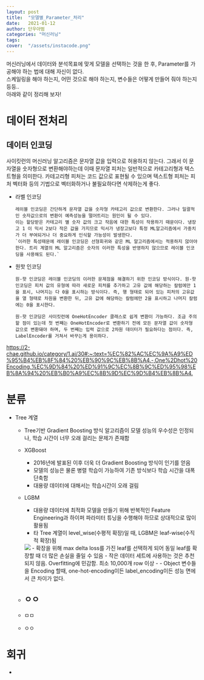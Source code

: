 ```yaml
---
layout: post
title:  "모델별_Parameter_처리"
date:   2021-01-12
author: 단우아범
categories: "머신러닝"
tags:	
cover:  "/assets/instacode.png"
---
```



머신러닝에서 데이터와 분석목표에 맞게 모델을 선택하는 것을 한 후, Parameter를 가공해야 하는 법에 대해 자신이 없다.  
스케일링을 해야 하는지, 어떤 것으로 해야 하는지, 변수들은 어떻게 만들어 줘야 하는지 등등..  
아래와 같이 정리해 보자!  

# 데이터 전처리  
## 데이터 인코딩  
사이킷런의 머신러닝 알고리즘은 문자열 값을 입력으로 허용하지 않는다. 그래서 이 문자열을 숫자형으로 변환해야하는데 이때 문자열 피처는 일반적으로 카테고리형과 텍스트형을 의미한다. 카테고리형 피처는 코드 값으로 표현될 수 있으며 텍스트형 피처는 피처 벡터화 등의 기법으로 벡터화하거나 불필요하다면 삭제하는게 좋다.  
  - 라벨 인코딩  
    ```
    레이블 인코딩은 간단하게 문자열 값을 숫자형 카테고리 값으로 변환한다. 그러나 일괄적인 숫자값으로의 변환이 예측성능을 떨어트리는 원인이 될 수 있다. 
    이는 할당받은 카테고리 별 숫자 값의 크고 작음에 대한 특성이 작용하기 때문이다. 냉장고 1 이 믹서 2보다 작은 값을 가지므로 믹서가 냉장고보다 특정 ML알고리즘에서 가중치가 더 부여되거나 더 중요하게 인식할 가능성이 발생한다. 
    `이러한 특성때문에 레이블 인코딩은 선형회귀와 같은 ML 알고리즘에서는 적용하지 않아야한다. 트리 계열의 ML 알고리즘은 숫자의 이러한 특성을 반영하지 않으므로 레이블 인코딩을 사용해도 된다.`
    ```
  - 원핫 인코딩  
    ```
    원-핫 인코딩은 레이블 인코딩의 이러한 문제점을 해결하기 위한 인코딩 방식이다. 원-핫 인코딩은 피처 값의 유형에 따라 새로운 피처를 추가하고 고유 값에 해당하는 칼럼에만 1을 표시, 나머지는 다 0을 표시하는 방식이다. 즉, 행 형태로 되어 있는 피처의 고유값을 열 형태로 차원을 변환한 뒤, 고유 값에 해당하는 칼럼에만 2을 표시하고 나머지 칼럼에는 0을 표시한다.
    
    원-핫 인코딩은 사이킷런에 OneHotEncoder 클래스로 쉽게 변환이 가능하다. 조금 주의할 점이 있는데 첫 번째는 OneHotEncoder로 변환하기 전에 모든 문자열 값이 숫자형 값으로 변환돼야 하며, 두 번째는 입력 값으로 2차원 데이터가 필요하다는 점이다. 즉, LabelEncoder를 거쳐서 바꾸는게 용이하다.
    ```
    
<https://2-chae.github.io/category/1.ai/30#:~:text=%EC%82%AC%EC%9A%A9%ED%95%B4%EB%8F%84%20%EB%90%9C%EB%8B%A4.-,One%2Dhot%20Encoding,%EC%9D%84%20%ED%91%9C%EC%8B%9C%ED%95%98%EB%8A%94%20%EB%B0%A9%EC%8B%9D%EC%9D%B4%EB%8B%A4.>  

# 분류  
  - Tree 계열  
    - Tree기반 Gradient Boosting 방식 알고리즘이 모델 성능의 우수성은 인정되나, 학습 시간이 너무 오래 걸리는 문제가 존재함  
    - XGBoost  
      - 2016년에 발표된 이후 더욱 더 Gradient Boosting 방식이 인기를 얻음  
      - 모델의 성능은 물론 병렬 학습이 가능하여 기존 방식보다 학습 시간을 대폭 단축함  
      - 대용량 데이터에 대해서는 학습시간이 오래 걸림  
      
    - LGBM  
      - 대용량 데이터에 최적화 모델을 만들기 위해 반복적인 Feature Engineering과 하이퍼 파라미터 튜닝을 수행해야 하므로 상대적으로 많이 활용됨  
      - 타 Tree 계열이 level_wise(수평적 확장)일 때, LGBM은 leaf-wise(수직적 확장)됨  
      <img src = "https://user-images.githubusercontent.com/59005950/104281477-eb35fc00-54f0-11eb-9902-4d156bac82c3.jpg">
      - 확장을 위해 max delta loss를 가진 leaf를 선택하게 되어 동일 leaf를 확장할 때 더 많은 손실을 줄일 수 있음  
      - 작은 데이터 세트에 사용하는 것은 추천되지 않음. Overfitting에 민감함. 최소 10,000개 row 이상  
      - <https://nurilee.com/lightgbm-definition-parameter-tuning/>  
      - Object 변수들을 Encoding 할때, one-hot-encoding이든 label_encoding이든 성능 면에서 큰 차이가 없다.  
      
    - ㅇㅇ  
      - 
    - ㅁㅁ  
    - ㅇㅇ  
    
# 회귀
  - 
